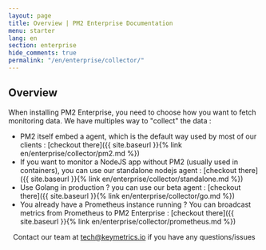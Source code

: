 ```yaml
---
layout: page
title: Overview | PM2 Enterprise Documentation
menu: starter
lang: en
section: enterprise
hide_comments: true
permalink: "/en/enterprise/collector/"
---
```


## Overview

When installing PM2 Enterprise, you need to choose how you want to fetch monitoring data. We have multiples way to "collect" the data :

- PM2 itself embed a agent, which is the default way used by most of our clients : [checkout there]({{ site.baseurl }}{% link en/enterprise/collector/pm2.md %})
- If you want to monitor a NodeJS app without PM2 (usually used in containers), you can use our standalone nodejs agent : [checkout there]({{ site.baseurl }}{% link en/enterprise/collector/standalone.md %})
- Use Golang in production ? you can use our beta agent : [checkout there]({{ site.baseurl }}{% link en/enterprise/collector/go.md %})
- You already have a Prometheus instance running ? You can broadcast metrics from Prometheus to PM2 Enterprise : [checkout there]({{ site.baseurl }}{% link en/enterprise/collector/prometheus.md %})




<center>
Contact our team at <a href="mailto:tech@keymetrics.io">tech@keymetrics.io</a> if you have any questions/issues
</center>
